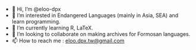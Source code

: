 - 👋 Hi, I’m @eloo-dpx
- 👀 I’m interested in Endangered Languages (mainly in Asia, SEA) and learn programming.
- 🌱 I’m currently learning R, LaTeX.
- 💞️ I’m looking to collaborate on making archives for Formosan languages.
- 📫 How to reach me : eloo.dpx.tw@gmail.com

<!---
eloo-dpx/eloo-dpx is a ✨ special ✨ repository because its `README.md` (this file) appears on your GitHub profile.
You can click the Preview link to take a look at your changes.
--->
